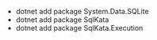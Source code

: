 * dotnet add package System.Data.SQLite
* dotnet add package SqlKata
* dotnet add package SqlKata.Execution
